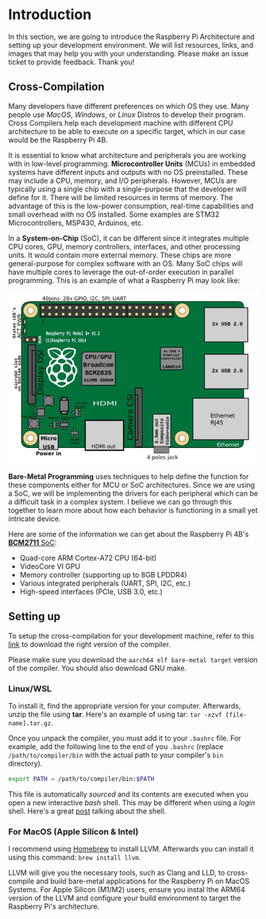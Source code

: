 # Introduction
In this section, we are going to introduce the Raspberry Pi Architecture and setting up your development environment. We will list resources, links, and images that may help you with your understanding. Please make an issue ticket to provide feedback. Thank you!

## Cross-Compilation
Many developers have different preferences on which OS they use. Many people use *MacOS*, *Windows*, or *Linux* Distros to develop their program. Cross Compilers help each development machine with different CPU architecture to be able to execute on a specific target, which in our case would be the Raspberry Pi 4B.

It is essential to know what architecture and peripherals you are working with in low-level programming. **Microcontroller Units** (MCUs) in embedded systems have different inputs and outputs with no OS preinstalled. These may include a CPU, memory, and I/O peripherals. However, MCUs are typically using a single chip with a single-purpose that the developer will define for it. There will be limited resources in terms of memory. The advantage of this is the low-power consumption, real-time capabilities and small overhead with no OS installed. Some examples are STM32 Microcontrollers, MSP430, Arduinos, etc.

In a **System-on-Chip** (SoC), it can be different since it integrates multiple CPU cores, GPU, memory controllers, interfaces, and other processing units. It would contain more external memory. These chips are more general-purpose for complex software with an OS. Many SoC chips will have multiple cores to leverage the out-of-order execution in parallel programming. This is an example of what a Raspberry Pi may look like:

![A high-level overview of the Raspberry Pi 2](Module_0/assets/rpi2-arch.png)

**Bare-Metal Programming** uses techniques to help define the function for these components either for MCU or SoC architectures. Since we are using a SoC, we will be implementing the drivers for each peripheral which can be a difficult task in a complex system. I believe we can go through this together to learn more about how each behavior is functioning in a small yet intricate device.

Here are some of the information we can get about the Raspberry Pi 4B's [**BCM2711** SoC](Module_0/assets/bcm2711-peripherals.pdf):
- Quad-core ARM Cortex-A72 CPU (64-bit)
- VideoCore VI GPU
- Memory controller (supporting up to 8GB LPDDR4)
- Various integrated peripherals (UART, SPI, I2C, etc.)
- High-speed interfaces (PCIe, USB 3.0, etc.)

## Setting up
To setup the cross-compilation for your development machine, refer to this [link](https://developer.arm.com/downloads/-/arm-gnu-toolchain-downloads) to download the right version of the compiler. 

Please make sure you download the `aarch64 elf bare-metal target` version of the compiler. You should also download GNU make.

### Linux/WSL 
To install it, find the appropriate version for your computer. Afterwards, unzip the file using **tar**. Here's an example of using tar: `tar -xzvf [file-name].tar.gz`.

Once you unpack the compiler, you must add it to your `.bashrc` file. For example, add the following line to the end of you `.bashrc` (replace `/path/to/compiler/bin` with the actual path to your compiler's `bin` directory).


```bash
export PATH = /path/to/compiler/bin:$PATH
```

This file is automatically *sourced* and its contents are executed when you open a new interactive *bash* shell. This may be different when using a *login* shell. Here's a great [post](https://stackoverflow.com/questions/415403/whats-the-difference-between-bashrc-bash-profile-and-environment) talking about the shell. 

### For MacOS (Apple Silicon & Intel)
I recommend using [Homebrew](https://docs.brew.sh/Installation) to install LLVM. Afterwards you can install it using this command: `brew install llvm`.

LLVM will give you the necessary tools, such as Clang and LLD, to cross-compile and build bare-metal applications for the Raspberry Pi on MacOS Systems. For Apple Silicon (M1/M2) users, ensure you instal lthe ARM64 version of the LLVM and configure your build environment to target the Raspberry Pi's architecture.
